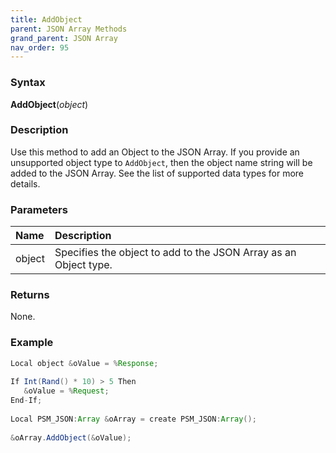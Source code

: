 ```yaml
---
title: AddObject
parent: JSON Array Methods
grand_parent: JSON Array
nav_order: 95
---
```


### [](#header-3)Syntax

**AddObject**(_object_)

### [](#header-3)Description

Use this method to add an Object to the JSON Array.  If you provide an unsupported object type to `AddObject`, then the object name string will be added to the JSON Array.  See the list of supported data types for more details.

### [](#header-3)Parameters

| Name           | Description                                                                    |
|:---------------|:-------------------------------------------------------------------------------|
| object         | Specifies the object to add to the JSON Array as an Object type.               |


### [](#header-3)Returns

None.

### [](#header-3)Example

```java
Local object &oValue = %Response;
   
If Int(Rand() * 10) > 5 Then
   &oValue = %Request;
End-If;
   
Local PSM_JSON:Array &oArray = create PSM_JSON:Array();
   
&oArray.AddObject(&oValue);
```
